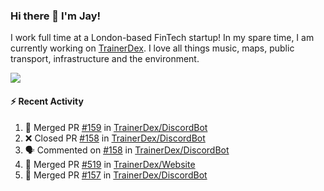 ### Hi there 👋 I'm Jay!
I work full time at a London-based FinTech startup! In my spare time, I am currently working on [TrainerDex](https://www.github.com/TrainerDex). I love all things music, maps, public transport, infrastructure and the environment.

[<img src="https://github-readme-stats.vercel.app/api/wakatime?username=TurnrDev&layout=compact" />](https://wakatime.com/@TurnrDev)  

#### :zap: Recent Activity
<!--START_SECTION:activity-->
1. 🎉 Merged PR [#159](https://github.com/TrainerDex/DiscordBot/pull/159) in [TrainerDex/DiscordBot](https://github.com/TrainerDex/DiscordBot)
2. ❌ Closed PR [#158](https://github.com/TrainerDex/DiscordBot/pull/158) in [TrainerDex/DiscordBot](https://github.com/TrainerDex/DiscordBot)
3. 🗣 Commented on [#158](https://github.com/TrainerDex/DiscordBot/issues/158) in [TrainerDex/DiscordBot](https://github.com/TrainerDex/DiscordBot)
4. 🎉 Merged PR [#519](https://github.com/TrainerDex/Website/pull/519) in [TrainerDex/Website](https://github.com/TrainerDex/Website)
5. 🎉 Merged PR [#157](https://github.com/TrainerDex/DiscordBot/pull/157) in [TrainerDex/DiscordBot](https://github.com/TrainerDex/DiscordBot)
<!--END_SECTION:activity-->
